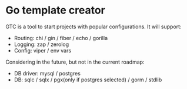 # Go template creator 
GTC is a tool to start projects with popular configurations. It will support:
 - Routing: chi / gin / fiber / echo / gorilla
 - Logging: zap / zerolog
 - Config: viper / env vars

Considering in the future, but not in the current roadmap:
- DB driver: mysql / postgres
- DB: sqlc / sqlx / pgx(only if postgres selected) / gorm / stdlib

